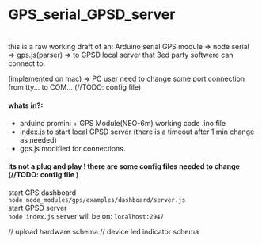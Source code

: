 # GPS_serial_GPSD_server
#

this is a raw working draft of an:
Arduino serial GPS module => node serial => gps.js(parser) => to GPSD local server that 3ed party softwere can connect to. 

(implemented on mac) => PC user need to change some port connection from tty... to COM... (//TODO: config file)

#### whats in?:
* arduino promini + GPS Module(NEO-6m) working code .ino file
* index.js to start local GPSD server (there is a timeout after 1 min change as needed)
* gps.js modified for connections.

#### its not a plug and play ! there are some config files needed to change (//TODO: config file )



start GPS dashboard  
 `node node_modules/gps/examples/dashboard/server.js`  
start GPSD server  
 `node index.js` 
 server will be on:
 `localhost:2947`
 
 // upload hardware schema 
 // device led indicator schema
